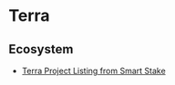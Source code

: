 Terra
======

## Ecosystem
* [Terra Project Listing from Smart Stake](https://terra.smartstake.io/projects)